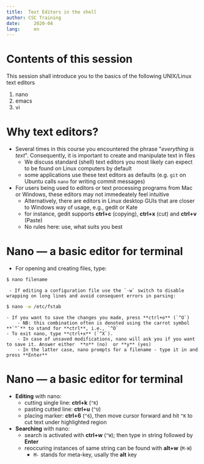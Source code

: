 ```yaml
---
title:  Text Editors in the shell
author: CSC Training
date:     2020-04
lang:     en
---
```

# Contents of this session

This session shall introduce you to the basics of the following UNIX/Linux text editors

1. nano
2. emacs
3. vi

# Why text editors?

- Several times in this course you encountered the phrase "_everything is text_".  Consequently, it is important to create and manipulate text in files
	- We discuss standard (shell) text editors you most likely can expect to be found on Linux computers by default
	- some applications use these text editors as defaults (e.g. `git` on Ubuntu calls `nano` for writing commit messages)
- For users being used to editors or text processing programs from Mac or Windows, these editors may not immedeately feel intuitive
	- Alternatively, there are editors in Linux desktop GUIs that are closer to Windows way of usage, e.g., gedit or Kate
    - for instance, gedit supports **ctrl+c** (copying), **ctrl+x** (cut) and **ctrl+v** (Paste)
	- No rules here: use, what suits you best
	
# Nano — a basic editor for terminal

- For opening and creating files, type:
```bash
$ nano filename
```
     - If editing a configuration file use the `-w` switch to disable wrapping on long lines and avoid consequent errors in parsing:
```bash
$ nano -w /etc/fstab
```
	- If you want to save the changes you made, press **ctrl+o** (`^O`)
		- NB: this combination often is denoted using the carrot symbol **`^`** to stand for **ctrl**, i.e., `^O` 
	- To exit nano, type **ctrl+x** (`^X`).
		- In case of unsaved modifications, nano will ask you if you want to save it. Answer either  **n** (no)  or **y** (yes) 
		- In the latter case, nano prompts for a filename - type it in and press **Enter**

# Nano — a basic editor for terminal

- **Editing** with nano:
	- cutting single line: **ctrl+k** (`^K`) 
	- pasting cutted line: **ctrl+u** (`^U`)
	- placing marker: **ctrl+6** (`^6`), then move cursor forward and hit `^K` to cut text under highlighted region
- **Searching** with nano:
	- search is activated with **ctrl+w** (`^W`); then type in string followed by **Enter**
	- reoccuring instances of same string can be found with **alt+w** (`M-W`) 
	  - `M-` stands for meta-key, usally the **alt** key
	
